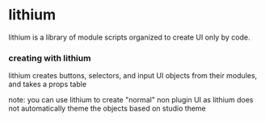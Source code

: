 # lithium
lithium is a library of module scripts organized to create UI only by code.

### creating with lithium
lithium creates buttons, selectors, and input UI objects from their modules, and takes a props table

note: you can use lithium to create "normal" non plugin UI as lithium does not automatically theme the objects based on studio theme 
